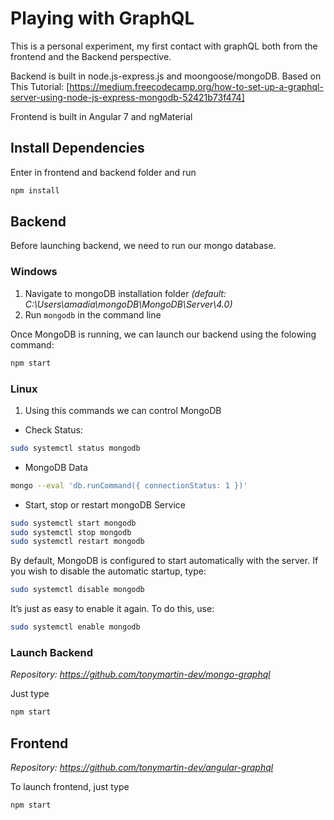# Playing with GraphQL

This is a personal experiment, my first contact with graphQL both from the frontend and the Backend perspective. 

Backend is built in node.js-express.js and moongoose/mongoDB.
Based on This Tutorial: [https://medium.freecodecamp.org/how-to-set-up-a-graphql-server-using-node-js-express-mongodb-52421b73f474]

Frontend is built in Angular 7 and ngMaterial

## Install Dependencies

Enter in frontend and backend folder and run 

```bash
npm install
```

## Backend

Before launching backend, we need to run our mongo database.

### Windows

1. Navigate to mongoDB installation folder _(default: C:\Users\amadia\mongoDB\MongoDB\Server\4.0)_
2. Run `mongodb` in the command line

Once MongoDB is running, we can launch our backend using the folowing command:
```bash
npm start
```

### Linux

1. Using this commands we can control MongoDB
* Check Status:
```bash
sudo systemctl status mongodb
```
* MongoDB Data
```bash
mongo --eval 'db.runCommand({ connectionStatus: 1 })'
```
* Start, stop or restart mongoDB Service
```bash
sudo systemctl start mongodb
sudo systemctl stop mongodb
sudo systemctl restart mongodb
```
By default, MongoDB is configured to start automatically with the server. If you wish to disable the automatic startup, type:
```bash
sudo systemctl disable mongodb
```
It’s just as easy to enable it again. To do this, use:
```bash
sudo systemctl enable mongodb
```

### Launch Backend
_Repository: https://github.com/tonymartin-dev/mongo-graphql_

Just type

```bash
npm start
```

## Frontend
_Repository: https://github.com/tonymartin-dev/angular-graphql_

To launch frontend, just type

```bash
npm start
```